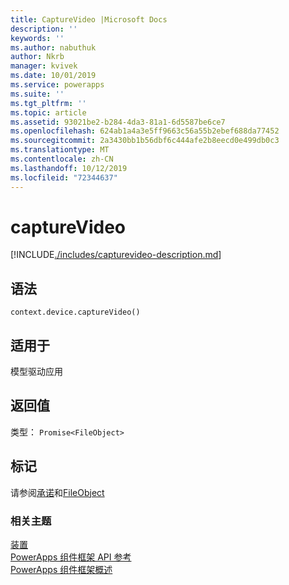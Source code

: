 ```yaml
---
title: CaptureVideo |Microsoft Docs
description: ''
keywords: ''
ms.author: nabuthuk
author: Nkrb
manager: kvivek
ms.date: 10/01/2019
ms.service: powerapps
ms.suite: ''
ms.tgt_pltfrm: ''
ms.topic: article
ms.assetid: 93021be2-b284-4da3-81a1-6d5587be6ce7
ms.openlocfilehash: 624ab1a4a3e5ff9663c56a55b2ebef688da77452
ms.sourcegitcommit: 2a3430bb1b56dbf6c444afe2b8eecd0e499db0c3
ms.translationtype: MT
ms.contentlocale: zh-CN
ms.lasthandoff: 10/12/2019
ms.locfileid: "72344637"
---
```

# <a name="capturevideo"></a>captureVideo

[!INCLUDE[./includes/capturevideo-description.md](./includes/capturevideo-description.md)]

## <a name="syntax"></a>语法

`context.device.captureVideo()`

## <a name="available-for"></a>适用于 

模型驱动应用

## <a name="return-value"></a>返回值

类型： `Promise<FileObject>`

## <a name="remarks"></a>标记

请参阅[承诺](https://developer.mozilla.org/docs/Web/JavaScript/reference/Global_Objects/Promise)和[FileObject](../fileobject.md)


### <a name="related-topics"></a>相关主题

[装置](../device.md)<br/>
[PowerApps 组件框架 API 参考](../../reference/index.md)<br/>
[PowerApps 组件框架概述](../../overview.md)